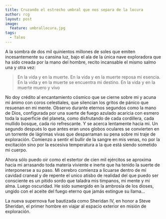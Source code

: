 ```yaml
---
title: Cruzando el estrecho umbral que nos separa de la locura
author: rcg
layout: post
image:
  feature: umbrallocura.jpg
tags:
  - Tales
---
```


A la sombra de dos mil quinientos millones de soles que emiten incesantemente su
cansina luz, bajo el ala de la única nave exploradora que ha sido creada por la
mano del hombre, recito incansable el mismo salmo una y otra vez:

>En la vida y en la muerte. En la vida y en la muerte reposa mi esencia. En la
>vida y en la muerte se encuentra mi destino. En la vida y en la muerte muero y
>vivo

No doy crédito al encantamiento cósmico que se cierne sobre mi y acuna mi ánimo
con coros celestiales, que silencian los gritos de pánico que resuenan en mi
mente. Observo durante eternos segundos como la mano de Dios, configurada por
una suerte de fuego azulado acaricia con esmero toda la superficie del planeta,
como disfrutando de cada cordillera, cada mullido bosque, cada rio refrescante.
Y se acerca lentamente hacia mi. Un segundo después lo que antes eran unos
globos oculares se convierten en un torrente de lágrimas vivas que desparraman
su pena sobre mi traje de exploración. Comienzo a sentir el bullir de la sangre
en mis venas, no por la excitación sino por la escesiva temperatura a la que
está siendo sometido mi cuerpo.

Ahora sólo puedo oir como el estertor de cien mil ejércitos se aproxima hacia mi
arrasando toda materia viviente e inerte que ha tenido la suerte de interponerse
a su paso. Mi cerebro comienza a licuarse dentro de mi cavidad craneal y de
repente el unico atisbo de realidad del que puedo ser consciente es un pitido
sordo que taladra mis timpanos, mi mente y mi alma. Luego oscuridad. He sido
sumergido en la ambrosía de los dioses, ungido con el aceite del fuego eterno
que jamás extingue su llama...

La nueva supernova fue bautizada como Sheridan IV, en honor a Steve Sheridan, el
primer hombre en viajar al espacio exterior en misión de exploración.
